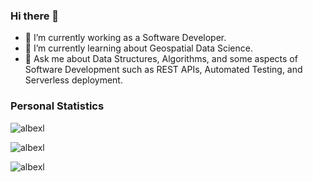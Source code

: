 ### Hi there 👋

- 🔭 I’m currently working as a Software Developer.
- 🌱 I’m currently learning about Geospatial Data Science.
- 💬 Ask me about Data Structures, Algorithms, and some aspects of Software Development such as REST APIs, Automated Testing, and Serverless deployment.

### **Personal Statistics**

<p><img align="center" src="https://github-readme-stats.vercel.app/api/top-langs?username=albexl&show_icons=true&locale=en&layout=compact" alt="albexl" /></p>
<p><img align="center" src="https://github-readme-stats.vercel.app/api?username=albexl&show_icons=true&locale=en" alt="albexl" /></p>
<p><img align="center" src="https://github-readme-streak-stats.herokuapp.com/?user=albexl&" alt="albexl" /></p>
